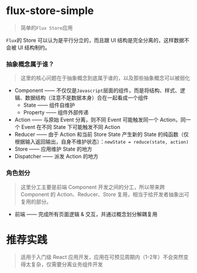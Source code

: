 # flux-store-simple

> 简单的`Flux Store`应用

`Flux`的 Store 可以认为是平行分立的，而且跟 UI 结构是完全分离的，这样数据不会被 UI 结构制约。

### 抽象概念属于谁？

> 这里的核心问题在于抽象概念到底属于谁的，以及那些抽象概念可以被弱化

* Component —— 不仅仅是`Javascript`层面的组件，而是将结构、样式、逻辑、数据结构（注意不是数据本身）合在一起看成一个组件
  * State —— 组件自维护
  * Property —— 组件外部传递
* Action —— 与原始 Event 分离，则不同 Event 可能触发同一个 Action，同一个 Event 在不同 State 下可能触发不同 Action
* Reducer —— 由于 Action 和当前 Store State 产生新的 State 的纯函数（仅根据输入返回输出，自身不维护状态）：`newState = reduce(state, action)`
* Store —— 应用维护 State 的地方
* Dispatcher —— 派发 Action 的地方

### 角色划分

> 这里分工主要是前端 Component 开发之间的分工，所以带来跨 Component 的 Action、Reducer、Store 复用，相当于给开发者抽象出可复用的部分。

* 前端 —— 完成所有页面逻辑 & 交互，并通过概念划分解耦复用

# 推荐实践

> 适用于入门级 React 应用开发，应用在可预见周期内（1-2年）不会突然变得太复杂，仅需要分离业务组件开发
